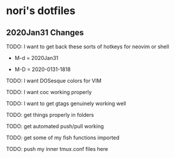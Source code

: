 # nori's dotfiles

## 2020Jan31 Changes

TODO: I want to get back these sorts of hotkeys for neovim or shell

  + M-d = 2020Jan31
  
  + M-D = 2020-0131-1818

TODO: I want DOSesque colors for VIM

TODO: I want coc working properly

TODO: I want to get gtags genuinely working well

TODO: get things properly in folders

TODO: get automated push/pull working

TODO: get some of my fish functions imported

TODO: push my inner tmux.conf files here
